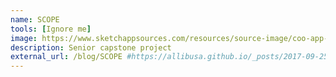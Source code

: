 ```yaml
---
name: SCOPE
tools: [Ignore me]
image: https://www.sketchappsources.com/resources/source-image/coo-app-concept-subgaurav.jpg
description: Senior capstone project
external_url: /blog/SCOPE #https://allibusa.github.io/_posts/2017-09-25-SCOPE.md
---
```

